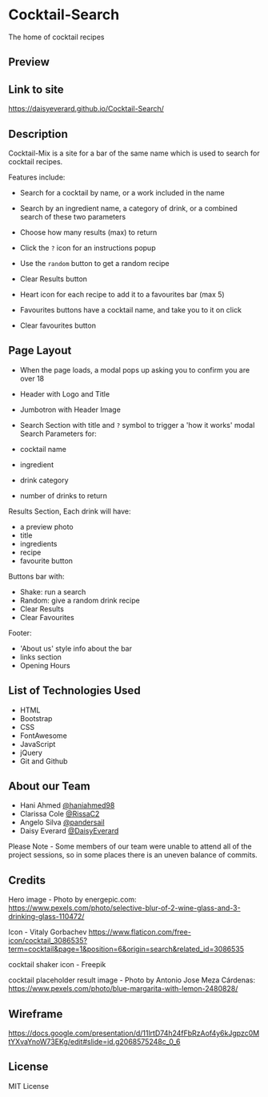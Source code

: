 # Cocktail-Search
The home of cocktail recipes

## Preview

## Link to site

https://daisyeverard.github.io/Cocktail-Search/

## Description

Cocktail-Mix is a site for a bar of the same name which is used to search for cocktail recipes. 

Features include:

- Search for a cocktail by name, or a work included in the name
- Search by an ingredient name, a category of drink, or a combined search of these two parameters
- Choose how many results (max) to return

- Click the `?` icon for an instructions popup
- Use the `random` button to get a random recipe
- Clear Results button

- Heart icon for each recipe to add it to a favourites bar (max 5)
- Favourites buttons have a cocktail name, and take you to it on click
- Clear favourites button

## Page Layout

- When the page loads, a modal pops up asking you to confirm you are over 18
- Header with Logo and Title
- Jumbotron with Header Image

- Search Section with title and `?` symbol to trigger a 'how it works' modal
Search Parameters for:
- cocktail name
- ingredient
- drink category
- number of drinks to return

Results Section, Each drink will have:
- a preview photo
- title
- ingredients
- recipe
- favourite button

Buttons bar with:
- Shake: run a search
- Random: give a random drink recipe
- Clear Results
- Clear Favourites

Footer:
- 'About us' style info about the bar
- links section
- Opening Hours

## List of Technologies Used

- HTML
- Bootstrap
- CSS
- FontAwesome
- JavaScript
- jQuery
- Git and Github

## About our Team

- Hani Ahmed [@haniahmed98](https://www.github.com/haniahmed98)
- Clarissa Cole [@RissaC2](https://www.github.com/RissaC2)
- Angelo Silva [@pandersail](https://www.github.com/pandersail)
- Daisy Everard [@DaisyEverard](https://www.github.com/DaisyEverard)

Please Note - Some members of our team were unable to attend all of the project sessions, so in some places there is an uneven balance of commits. 

## Credits
Hero image - Photo by energepic.com:
 https://www.pexels.com/photo/selective-blur-of-2-wine-glass-and-3-drinking-glass-110472/

Icon - Vitaly Gorbachev 
https://www.flaticon.com/free-icon/cocktail_3086535?term=cocktail&page=1&position=6&origin=search&related_id=3086535

cocktail shaker icon - Freepik

cocktail placeholder result image - Photo by Antonio Jose Meza Cárdenas:
https://www.pexels.com/photo/blue-margarita-with-lemon-2480828/


## Wireframe

https://docs.google.com/presentation/d/11lrtD74h24fFbRzAof4y6kJgpzc0MtYXvaYnoW73EKg/edit#slide=id.g2068575248c_0_6

## License

MIT License